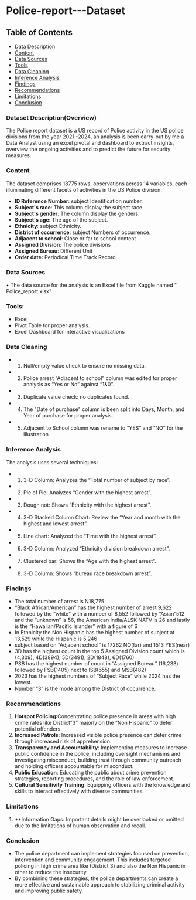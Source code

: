 # Police-report---Dataset
## Table of Contents

- [Data Description](#dataset-description)
- [Content](#content)
- [Data Sources](#data-sources)
- [Tools](#tools)
- [Data Cleaning](#data-cleaning)
- [Inference Analysis](#inference-analysis)
- [Findings](#findings)
- [Recommendations](#recommendations)
- [Limitations](#limitations)
- [Conclusion](#conclusion)

### Dataset Description(Overview)
The Police report dataset is a US record of Police activity in the US police divisions from the year 2021 -2024, an analysis is been carry-out by me a Data Analyst using an excel pivotal and dashboard to extract insights, overview the ongoing activities and to predict the future for security measures.

### Content
 The dataset comprises 18775 rows, observations across 14 variables, each illuminating different facets of activities in the US Police division:

- **ID Reference Number**: subject Identification number.
- **Subject's race**: This column display the subject race.
- **Subject's gender**: The column display the genders.
- **Subject's age**: The age of the subject.
- **Ethnicity**: subject Ethnicity.
- **District of occurrence**:  subject Numbers of occurrence.
- **Adjacent to school**: Close or far to school content
- **Assigned Division**: The police divisions
- **Assigned Bureau**:  Different Unit 
- **Order date:** Periodical Time Track Record

### Data Sources 

•	The data source for the analysis is an Excel file from Kaggle named " Police_report.xlsx"
### Tools:
 * Excel
 * Pivot Table for proper analysis.
 * Excel Dashboard for interactive visualizations

### Data Cleaning
* 1. Null/empty value check to ensure no missing data.
* 2.  Police arrest “Adjacent to school” column was edited for proper analysis as “Yes or No” against “1&0”.
* 3. Duplicate value check: no duplicates found.
* 4. The "Date of purchase" column is been split into Days, Month, and Year of purchase for proper analysis.
* 5. Adjacent to School column was rename to “YES” and “NO” for the illustration

### Inference Analysis
  The analysis uses several techniques:
* 1. 3-D Column: Analyzes the “Total number of subject by race”.
* 2. Pie of Pie: Analyzes “Gender with the highest arrest”.
* 3. Dough not: Shows “Ethnicity with the highest arrest”.
* 4. 3-D Stacked Column Chart: Review the “Year and month with the highest and lowest arrest”.
* 5. Line chart: Analyzed the “Time with the highest arrest”.
* 6. 3-D Column: Analyzed “Ethnicity division breakdown arrest”.
* 7. Clustered bar: Shows the “Age with the highest arrest”.
* 8. 3-D Column: Shows “bureau race breakdown arrest”.

### Findings
* The total number of arrest is N18,775
* “Black African/American” has the highest number of arrest 9,622 followed by the “white” with a number of 8,552 followed by “Asian”512 and the “unknown” is 56, the American India/ALSK NATV is 26 and lastly is the “Hawaiian/Pacific Islander” with a figure of 6
* In Ethnicity the Non Hispanic has the highest number of subject at 13,529 while the Hispanic is 5,246 
* subject based on “Adjacent school” is 17262 NO(far) and 1513 YES(near)
* 3D has the highest count in the top 5 Assigned Division count which is (4,309), 4D(3894), 5D(3491), 2D(1848), 6D(1760)
* PSB has the highest number of count in “Assigned Bureau” (16,233) followed by FSB(1405) next to ISB(655) and MSB(482)
* 2023 has the highest numbers of “Subject Race” while 2024 has the lowest.
* Number “3” is the mode among the District of occurrence.

### Recommendations
1. **Hotspot Policing**:Concentrating police presence in areas with high crime rates like District”3” majorly on the “Non Hispanic” to deter potential offenders.
2. **Increased Patrols**: Increased visible police presence can deter crime through increased risk of apprehension.
3. **Transparency and Accountability**: Implementing measures to increase public confidence in the police, including oversight mechanisms and investigating misconduct, building trust through community outreach and holding officers accountable for misconduct.
4. **Public Education**: Educating the public about crime prevention strategies, reporting procedures, and the role of law enforcement.
5. **Cultural Sensitivity Training**: Equipping officers with the knowledge and skills to interact effectively with diverse communities.

### Limitations
1. **Information Gaps: Important details might be overlooked or omitted due to the limitations of human observation and recall.

### Conclusion
- The police department can implement strategies focused on prevention, intervention and community engagement. This includes targeted policing in high crime area like (District 3) and also the Non Hispanic in other to reduce the insecurity.
- By combining these strategies, the police departments can create a more effective and sustainable approach to stabilizing criminal activity and improving public safety.
